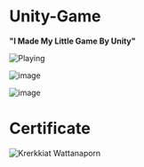 # Unity-Game

**"I Made My Little Game By Unity"**

![Playing](https://user-images.githubusercontent.com/105172693/189572509-9e74957f-3347-45c2-bc4e-8b4c2f5bbf0d.jpg)

![image](https://user-images.githubusercontent.com/105172693/190389918-b1bac023-c388-4f17-b023-cc45a2b7cd1b.png)

![image](https://user-images.githubusercontent.com/105172693/190390271-ea15cae2-a105-4a81-9751-63dcb71bf67e.png)


# Certificate 
![Krerkkiat Wattanaporn](https://user-images.githubusercontent.com/105172693/189572231-6a3dad5e-21ff-42cc-a3b2-66958a35f4cf.jpg)
